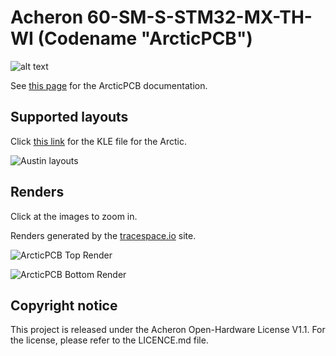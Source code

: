 # Acheron 60-SM-S-STM32-MX-TH-WI (Codename "ArcticPCB")

![alt text](https://raw.githubusercontent.com/Gondolindrim/acheronLibrary/master/graphics/acheronReadme.png "Acheron Logo")

See [this page](https://gondolindrim.github.io/AcheronDocs/arctic/intro.html) for the ArcticPCB documentation.

## Supported layouts

Click [this link](http://www.keyboard-layout-editor.com/#/gists/73be427d3e8086a9253feece2dae6974) for the KLE file for the Arctic.

![Austin layouts](https://github.com/Gondolindrim/ArcticPCB/raw/master/graphics/arcticKLE.png)

## Renders

Click at the images to zoom in.

Renders generated by the [tracespace.io](https://tracespace.io/view/) site.

![ArcticPCB Top Render](https://github.com/Gondolindrim/ArcticPCB/raw/master/graphics/topRender.png)

![ArcticPCB Bottom Render](https://github.com/Gondolindrim/ArcticPCB/raw/master/graphics/bottomRender.png)


## Copyright notice

This project is released under the Acheron Open-Hardware License V1.1. For the license, please refer to the LICENCE.md file.
